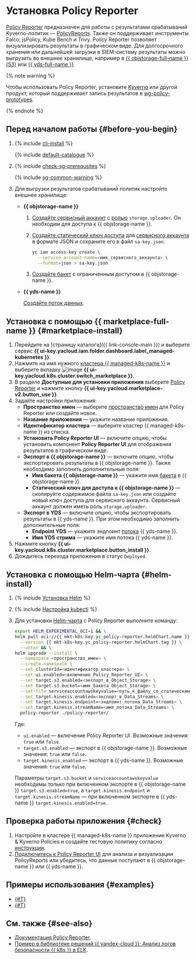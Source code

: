 # Установка Policy Reporter


[Policy Reporter](https://kyverno.github.io/policy-reporter/) предназначен для работы с результатами срабатываний Kyverno-политик — [PolicyReports](https://kyverno.io/docs/policy-reports/). Также он поддерживает инструменты Falco, jsPolicy, Kube Bench и Trivy. Policy Reporter позволяет визуализировать результаты в графическом виде. Для долгосрочного хранения или дальнейшей загрузки в SIEM-систему результаты можно выгрузить во внешнее хранилище, например в [{{ objstorage-full-name }} (S3)](../../../storage/) или [{{ yds-full-name }}](../../../data-streams/).

{% note warning %}

Чтобы использовать Policy Reporter, установите [Kyverno](/marketplace/products/yc/kyverno) или другой продукт, который поддерживает запись результатов в [wg-policy-prototypes](https://github.com/kubernetes-sigs/wg-policy-prototypes/blob/master/policy-report/README.md).

{% endnote %}

## Перед началом работы {#before-you-begin}

1. {% include [cli-install](../../../_includes/cli-install.md) %}

    {% include [default-catalogue](../../../_includes/default-catalogue.md) %}

1. {% include [check-sg-prerequsites](../../../_includes/managed-kubernetes/security-groups/check-sg-prerequsites-lvl3.md) %}

    {% include [sg-common-warning](../../../_includes/managed-kubernetes/security-groups/sg-common-warning.md) %}

1. Для выгрузки результатов срабатываний политик настройте внешнее хранилище:

    * **{{ objstorage-name }}**

      1. [Создайте сервисный аккаунт](../../../iam/operations/sa/create.md) с [ролью](../../../iam/concepts/access-control/roles.md) `storage.uploader`. Он необходим для доступа к {{ objstorage-name }}.
      1. [Создайте статический ключ доступа](../../../iam/operations/sa/create-access-key.md) для [сервисного аккаунта](../../../iam/concepts/users/service-accounts.md) в формате JSON и сохраните его в файл `sa-key.json`:

         ```bash
         yc iam access-key create \
           --service-account-name=<имя_сервисного_аккаунта> \
           --format=json > sa-key.json
         ```

      1. [Создайте бакет](../../../storage/operations/buckets/create.md) с ограниченным доступом в {{ objstorage-name }}.

    * **{{ yds-name }}**

      [Создайте поток данных](../../../data-streams/quickstart/create-stream.md).

## Установка с помощью {{ marketplace-full-name }} {#marketplace-install}

1. Перейдите на [страницу каталога]({{ link-console-main }}) и выберите сервис **{{ ui-key.yacloud.iam.folder.dashboard.label_managed-kubernetes }}**.
1. Нажмите на имя нужного [кластера {{ managed-k8s-name }}](../../concepts/index.md#kubernetes-cluster) и выберите вкладку ![image](../../../_assets/console-icons/shopping-cart.svg) **{{ ui-key.yacloud.k8s.cluster.switch_marketplace }}**.
1. В разделе **Доступные для установки приложения** выберите [Policy Reporter](/marketplace/products/yc/policy-reporter) и нажмите кнопку **{{ ui-key.yacloud.marketplace-v2.button_use }}**.
1. Задайте настройки приложения:
   * **Пространство имен** — выберите [пространство имен](../../concepts/index.md#namespace) для Policy Reporter или создайте новое.
   * **Название приложения** — укажите название приложения.
   * **Идентификатор кластера** — выберите кластер {{ managed-k8s-name }} из списка.
   * **Установить Policy Reporter UI** — включите опцию, чтобы установить компонент **Policy Reporter UI** для отображения результатов в графическом виде.
   * **Экспорт в {{ objstorage-name }}** — включите опцию, чтобы экспортировать результаты в {{ objstorage-name }}. Также необходимо заполнить дополнительные поля:
     * **Имя бакета {{ objstorage-name }}** — укажите имя [бакета](../../../storage/concepts/bucket.md) в {{ objstorage-name }}.
     * **Статический ключ для доступа к {{ objstorage-name }}** — скопируйте содержимое файла `sa-key.json` или создайте новый ключ доступа для сервисного аккаунта. Сервисный аккаунт должен иметь роль `storage.uploader`.
   * **Экспорт в YDS** — включите опцию, чтобы экспортировать результаты в {{ yds-name }}. При этом необходимо заполнить дополнительные поля:
     * **Endpoint YDS** — укажите эндпоинт [потока](../../../data-streams/concepts/glossary.md#stream-concepts) {{ yds-name }}.
     * **Имя YDS стрима** — укажите имя потока {{ yds-name }}.
1. Нажмите кнопку **{{ ui-key.yacloud.k8s.cluster.marketplace.button_install }}**.
1. Дождитесь перехода приложения в статус `Deployed`.

## Установка с помощью Helm-чарта {#helm-install}

1. {% include [Установка Helm](../../../_includes/managed-kubernetes/helm-install.md) %}

1. {% include [Настройка kubectl](../../../_includes/managed-kubernetes/kubectl-install.md) %}

1. Для установки [Helm-чарта](https://helm.sh/docs/topics/charts/) с Policy Reporter выполните команду:

   ```bash
   export HELM_EXPERIMENTAL_OCI=1 && \
   helm pull oci://{{ mkt-k8s-key.yc_policy-reporter.helmChart.name }} \
     --version {{ mkt-k8s-key.yc_policy-reporter.helmChart.tag }} \
     --untar && \
   helm upgrade --install \
     --namespace <пространство_имен> \
     --create-namespace \
     --set clusterId=<идентификатор_кластера> \
     --set ui.enabled=<включение_Policy_Reporter_UI> \
     --set target.s3.enabled=<экспорт_в_Object_Storage> \
     --set target.s3.bucket=<имя_бакета_Object_Storage> \
     --set-file serviceaccountawskeyvalue=<путь_к_файлу_со_статическим_ключом_сервисного_аккаунта> \
     --set target.kinesis.enabled=<экспорт_в_Data_Streams> \
     --set target.kinesis.endpoint=<эндпоинт_потока_Data_Streams> \
     --set target.kinesis.streamName=<имя_потока_Data_Streams> \
     policy-reporter ./policy-reporter/
   ```

   Где: 

   * `ui.enabled` — включение Policy Reporter UI. Возможные значения: `true` или `false`.
   * `target.s3.enabled` — экспорт в {{ objstorage-name }}. Возможные значения: `true` или `false`.
   * `target.kinesis.enabled` — экспорт в {{ yds-name }}. Возможные значения: `true` или `false`.

   Параметры `target.s3.bucket` и `serviceaccountawskeyvalue` необходимы только при включенном экспорте в {{ objstorage-name }} `target.s3.enabled=true`, а `target.kinesis.endpoint` и `target.kinesis.streamName` — при включенном экспорте в {{ yds-name }} `target.kinesis.enabled=true`.

## Проверка работы приложения {#check}

1. Настройте в кластере {{ managed-k8s-name }} приложение Kyverno & Kyverno Policies и создайте тестовую политику согласно [инструкции](../../tutorials/marketplace/kyverno.md).
1. [Подключитесь к Policy Reporter UI](https://kyverno.github.io/policy-reporter/#core--policy-reporter-ui--kyverno-plugin) для анализа и визуализации PolicyReports или убедитесь, что данные поступают в {{ objstorage-name }} или {{ yds-name }}.

## Примеры использования {#examples}

* [{#T}](../../tutorials/marketplace/kyverno.md)
* [{#T}](../../tutorials/sign-cr-with-cosign.md)

## См. также {#see-also}

* [Документация Policy Reporter](https://kyverno.github.io/policy-reporter/).
* [Пример в библиотеке решений {{ yandex-cloud }}: Анализ логов безопасности {{ k8s }} в ELK](https://github.com/yandex-cloud-examples/yc-export-mk8s-auditlogs-to-elk/blob/main/README.md).
